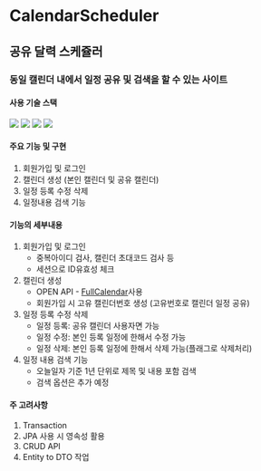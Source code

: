 # CalendarScheduler
## 공유 달력 스케쥴러
### 동일 캘린더 내에서 일정 공유 및 검색을 할 수 있는 사이트



#### 사용 기술 스택
<img src="https://img.shields.io/badge/SpringBoot-6DB33F?style=flat-square&logo=Spring Boot&logoColor=white"/></a>
<img src="https://img.shields.io/badge/ThymeLeaf-005F0F?style=flat-square&logo=ThymeLeaf&logoColor=white"/></a>
<img src="https://img.shields.io/badge/MariaDB-003545?style=flat-square&logo=MariaDB&logoColor=white"/></a>
<img src="https://img.shields.io/badge/HTML5-E34F26?style=flat-square&logo=HTML5&logoColor=white"/></a>


#### 주요 기능 및 구현
1. 회원가입 및 로그인
2. 캘린더 생성  (본인 캘린더 및 공유 캘린더)
3. 일정 등록 수정 삭제
4. 일정내용 검색 기능


#### 기능의 세부내용
1. 회원가입 및 로그인
   - 중복아이디 검사, 캘린더 초대코드 검사 등
   - 세션으로 ID유효성 체크
2. 캘린더 생성
   - OPEN API - <a href="https://fullcalendar.io/">FullCalendar</a>사용
   - 회원가입 시 고유 캘린더번호 생성 (고유번호로 캘린더 일정 공유)
3. 일정 등록 수정 삭제
   - 일정 등록: 공유 캘린더 사용자면 가능
   - 일정 수정: 본인 등록 일정에 한해서 수정 가능
   - 일정 삭제: 본인 등록 일정에 한해서 삭제 가능(플래그로 삭제처리)
4. 일정 내용 검색 기능
   - 오늘일자 기준 1년 단위로 제목 및 내용 포함 검색
   - 검색 옵션은 추가 예정



#### 주 고려사항
1. Transaction 
2. JPA 사용 시 영속성 활용
3. CRUD API
4. Entity to DTO 작업
